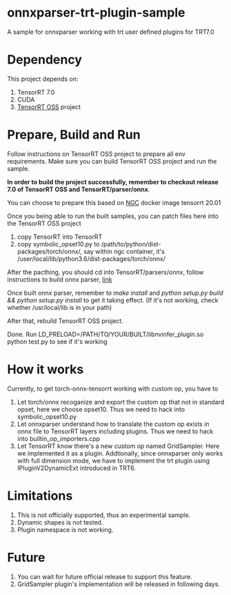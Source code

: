 # onnxparser-trt-plugin-sample
A sample for onnxparser working with trt user defined plugins for TRT7.0

# Dependency
This project depends on:
1. TensorRT 7.0
2. CUDA
3. [TensorRT OSS](https://github.com/NVIDIA/TensorRT) project 

# Prepare, Build and Run
Follow instructions on TensorRT OSS project to prepare all env requirements. Make sure you can build TensorRT OSS project and run the sample.

**In order to build the project successfully, remember to checkout release 7.0 of TensorRT OSS and TensorRT/parser/onnx**.

You can choose to prepare this based on [NGC](https://ngc.nvidia.com) docker image tensorrt 20.01

Once you being able to run the built samples, you can patch files here into the TensorRT OSS project
1. copy TensorRT into TensorRT
2. copy symbolic_opset10.py to /path/to/python/dist-packages/torch/onnx/, say within ngc container, it's /user/local/lib/python3.6/dist-packages/torch/onnx/

After the pacthing, you should cd into TensorRT/parsers/onnx, follow instructions to build onnx parser, [link](https://github.com/onnx/onnx-tensorrt/blob/7.0/docker/onnx-tensorrt-tar.Dockerfile)

Once built onnx parser, remember to *make install* and *python setup.py build && python setup.py install* to get it taking effect. (If it's not working, check whether /usr/local/lib is in your path)

After that, rebuild TensorRT OSS project.

Done. Run LD_PRELOAD=/PATH/TO/YOUR/BUILT/libnvinfer_plugin.so python test.py to see if it's working

# How it works
Currently, to get torch-onnx-tensorrt working with custom op, you have to
1. Let torch/onnx recoganize and export the custom op that not in standard opset, here we choose opset10. Thus we need to hack into symbolic_opset10.py
2. Let onnxparser understand how to translate the custom op exists in onnx file to TensorRT layers including plugins. Thus we need to hack into builtin_op_importers.cpp
3. Let TensorRT know there's a new custom op named GridSampler. Here we implemented it as a plugin. Addtionally, since onnxparser only works with full dimension mode, we have to implement the trt plugin using IPluginV2DynamicExt introduced in TRT6.

# Limitations
1. This is not officially supported, thus an experimental sample.
2. Dynamic shapes is not tested.
3. Plugin namespace is not working.

# Future
1. You can wait for future official release to support this feature.
2. GridSampler plugin's implementation will be released in following days.


